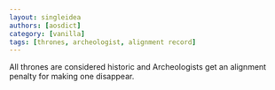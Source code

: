```yaml
---
layout: singleidea
authors: [aosdict]
category: [vanilla]
tags: [thrones, archeologist, alignment record]
---
```

All thrones are considered historic and Archeologists get an alignment penalty for making one disappear.
